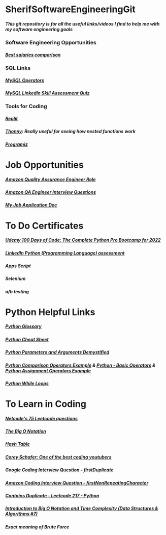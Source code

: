 # SherifSoftwareEngineeringGit
##### This git repository is for all the useful links/videos I find to help me with my software engineering goals



### Software Engineering Opportunities
##### [Best salaries comparison](https://www.levels.fyi/comp.html?track=Software%20Engineer)


### SQL Links 
##### [MySQL Operators](https://www.w3schools.com/sql/sql_operators.asp)
##### [MySQL LinkedIn Skill Assessment Quiz](https://github.com/Ebazhanov/linkedin-skill-assessments-quizzes/blob/main/mysql/mysql-quiz.md)



### Tools for Coding
##### [Replit](https://replit.com/@SherifFahmy/UtterVitalPerimeter#main.py)
##### [Thonny](https://thonny.org): Really useful for seeing how nested functions work
##### [Programiz](https://www.programiz.com/python-programming/online-compiler/)



# Job Opportunities
##### [Amazon Quality Assurance Engineer Role](https://amazon.jobs/en/jobs/2073180/quality-assurance-engineer)
##### [Amazon QA Engineer Interview Questions](https://www.interviewkickstart.com/interview-questions/amazon-qa-engineer-interview-questions) 
##### [My Job Application Doc](https://docs.google.com/document/d/1lj5wpXushQZSLu5NGQjjlgUAiZ6WrPhsH5r0q0xAmyY/edit) 



# To Do Certificates
##### [Udemy 100 Days of Code: The Complete Python Pro Bootcamp for 2022](https://www.udemy.com/course/100-days-of-code/)
##### [LinkedIn Python (Programming Language) assessment](https://www.linkedin.com/skill-assessments/Python%20(Programming%20Language)/quiz-intro/)
##### Apps Script
##### Selenium
##### a/b testing



# Python Helpful Links
##### [Python Glossary](https://docs.python.org/3/glossary.html?utm_medium=Exinfluencer&utm_source=Exinfluencer&utm_content=000026UJ&utm_term=10006555&utm_id=NA-SkillsNetwork-Channel-SkillsNetworkCoursesIBMDeveloperSkillsNetworkPY0101ENSkillsNetwork19487395-2022-01-01#term-iterable)
##### [Python Cheat Sheet](https://cf-courses-data.s3.us.cloud-object-storage.appdomain.cloud/IBMDeveloperSkillsNetwork-PY0101EN-SkillsNetwork/handouts/Python%20Cheat%20Sheet%20-%20The%20Basics%20Coursera.pdf)
##### [Python Parameters and Arguments Demystified](https://betterprogramming.pub/python-parameters-and-arguments-demystified-e4f77b6d002e)
##### [Python Comparison Operators Example](https://www.tutorialspoint.com/python/comparison_operators_example.htm) & [Python - Basic Operators](https://www.tutorialspoint.com/python/python_basic_operators.htm) & [Python Assignment Operators Example](https://www.tutorialspoint.com/python/assignment_operators_example.htm)
##### [Python While Loops](https://www.w3schools.com/python/python_while_loops.asp)



# To Learn in Coding
##### [Netcode's 75 Leetcode questions](https://docs.google.com/spreadsheets/d/1A2PaQKcdwO_lwxz9bAnxXnIQayCouZP6d-ENrBz_NXc/edit#gid=0)
##### [The Big O Notation](https://towardsdatascience.com/the-big-o-notation-d35d52f38134#:~:text=O(N%C2%B2)%20represents%20the%20complexity,100%20operations%2C%20and%20so%20on)
##### [Hash Table](https://www.interviewcake.com/concept/java/hash-map)
##### [Corey Schafer: One of the best coding youtubers](https://www.youtube.com/c/Coreyms/videos)
##### [Google Coding Interview Question - firstDuplicate](https://www.youtube.com/watch?v=XSdr_O-XVRQ)
##### [Amazon Coding Interview Question - firstNonRepeatingCharacter](https://www.youtube.com/watch?v=5co5Gvp_-S0)
##### [Contains Duplicate - Leetcode 217 - Python](https://www.youtube.com/watch?v=3OamzN90kPg)
##### [Introduction to Big O Notation and Time Complexity (Data Structures & Algorithms #7)](https://www.youtube.com/watch?v=D6xkbGLQesk&list=PLBZBJbE_rGRV8D7XZ08LK6z-4zPoWzu5H&index=11)
##### Exact meaning of Brute Force
